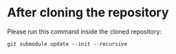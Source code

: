 # After cloning the repository

Please run this command inside the cloned repository: 

`git submodule update --init --recursive`
